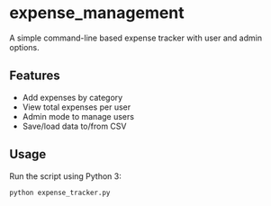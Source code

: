 # expense_management

A simple command-line based expense tracker with user and admin options.

## Features
- Add expenses by category
- View total expenses per user
- Admin mode to manage users
- Save/load data to/from CSV

## Usage
Run the script using Python 3:
```bash
python expense_tracker.py
